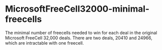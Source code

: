 # MicrosoftFreeCell32000-minimal-freecells
The minimal number of freecells needed to win for each deal in the original Microsoft FreeCell 32,000 deals. There are two deals, 20410 and 24966, which are intractable with one freecell.
